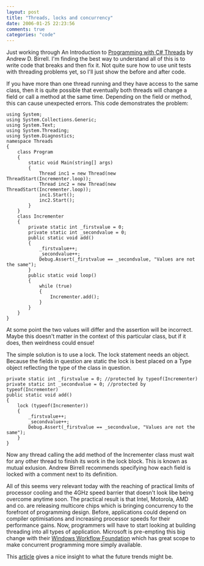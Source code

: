 ```yaml
---
layout: post
title: "Threads, locks and concurrency"
date: 2006-01-25 22:23:56
comments: true
categories: "code"
---
```


Just working through An Introduction to [Programming with C# Threads](http://research.microsoft.com/~birrell/papers/ThreadsCSharp.pdf) by Andrew D. Birrell. I'm finding the best way to understand all of this is to write code that breaks and then fix it. Not quite sure how to use unit tests with threading problems yet, so I'll just show the before and after code.

If you have more than one thread running and they have access to the same class, then it is quite possible that eventually both threads will change a field or call a method at the same time. Depending on the field or method, this can cause unexpected errors. This code demonstrates the problem:

	using System;
	using System.Collections.Generic;
	using System.Text;
	using System.Threading;
	using System.Diagnostics;
	namespace Threads
	{
	    class Program
	    {
	        static void Main(string[] args)
	        {
	            Thread inc1 = new Thread(new ThreadStart(Incrementer.loop));
	            Thread inc2 = new Thread(new ThreadStart(Incrementer.loop)); 
	            inc1.Start();
	            inc2.Start();
	        }
	    }   
	    class Incrementer
	    {
	        private static int _firstvalue = 0;
	        private static int _secondvalue = 0;
	        public static void add()
	        {
	            _firstvalue++;
	            _secondvalue++;
	            Debug.Assert(_firstvalue == _secondvalue, "Values are not the same");
	        }
	        public static void loop()
	        {
	            while (true)
	            {
	                Incrementer.add();
	            }
	        }
	    }   
	}

At some point the two values will differ and the assertion will be incorrect. Maybe this doesn't matter in the context of this particular class, but if it does, then weirdness could ensue!

The simple solution is to use a lock. The lock statement needs an object. Because the fields in question are static the lock is best placed on a Type object reflecting the type of the class in question.

	private static int _firstvalue = 0; //protected by typeof(Incrementer)
	private static int _secondvalue = 0; //protected by typeof(Incrementer)
	public static void add()
	{
	    lock (typeof(Incrementer))
	    {
	        _firstvalue++;
	        _secondvalue++;
	        Debug.Assert(_firstvalue == _secondvalue, "Values are not the same");
	    }
	}

Now any thread calling the add method of the Incrementer class must wait for any other thread to finish its work in the lock block. This is known as mutual exlusion. Andrew Birrell recommends specifying how each field is locked with a comment next to its definition.

All of this seems very relevant today with the reaching of practical limits of processor cooling and the 4GHz speed barrier that doesn't look libe being overcome anytime soon. The practical result is that Intel, Motorola, AMD and co. are releasing multicore chips which is bringing concurrency to the forefront of programming design. Before, applications could depend on compiler optimisations and increasing processor speeds for their performance gains. Now, programmers will have to start looking at building threading into all types of application. Microsoft is pre-empting this big change with their [Windows Workflow Foundation](http://msdn.microsoft.com/en-gb/magazine/cc163661.aspx) which has great scope to make concurrent programming more simply available.

This [article](http://www.gotw.ca/publications/concurrency-ddj.htm) gives a nice insight to what the future trends might be.